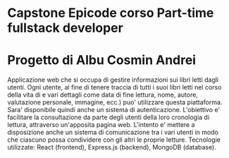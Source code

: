 # Capstone Epicode corso Part-time fullstack developer 
# Progetto di Albu Cosmin Andrei
Applicazione web che si occupa di gestire informazioni sui libri letti dagli utenti. Ogni utente, al fine di tenere traccia di tutti i suoi libri letti nel corso della vita di e vari dettagli come data di fine lettura, nome, autore, valutazione personale, immagine, ecc.) puo' utilizzare questa piattaforma. Sara' disponibile quindi anche un sistema di autenticazione. 
L'obiettivo e' facilitare la consultazione da parte degli utenti della loro cronologia di lettura, attraverso un'apposita pagina web.
L'intento e' mettere a disposizione anche un sistema di comunicazione tra i vari utenti in modo che ciascuno possa condividere con gli altri le proprie letture. 
Tecnologie utilizzate: React (frontend), Express.js (backend), MongoDB (database).

